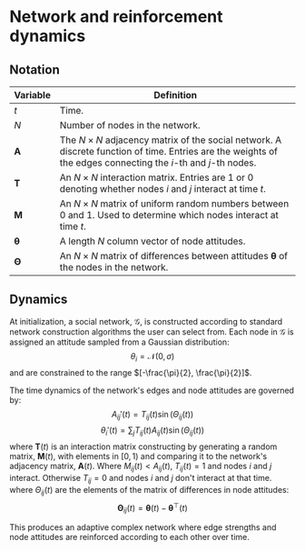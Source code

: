 # Network and reinforcement dynamics

## Notation

| Variable | Definition |
|---|---|
| $t$ | Time. |
| $N$ | Number of nodes in the network. |
| $\mathbf{A}$ | The $N \times N$ adjacency matrix of the social network. A discrete function of time. Entries are the weights of the edges connecting the $i$-th and $j$-th nodes. |
| $\mathbf{T}$ | An $N \times N$ interaction matrix. Entries are $1$ or $0$ denoting whether nodes $i$ and $j$ interact at time $t$. |
| $\mathbf{M}$ | An $N \times N$ matrix of uniform random numbers between $0$ and $1$. Used to determine which nodes interact at time $t$. |
| $\mathbf{\theta}$ | A length $N$ column vector of node attitudes. |
| $\mathbf{\Theta}$ | An $N \times N$ matrix of differences between attitudes $\mathbf{\theta}$ of the nodes in the network. |

## Dynamics

At initialization, a social network, $\mathcal{G}$, is constructed according to standard network construction algorithms the user can select from. Each node in $\mathcal{G}$ is assigned an attitude sampled from a Gaussian distribution:
$$ \theta_i = \mathcal{N}(0, \sigma) $$
and are constrained to the range $[-\frac{\pi}{2}, \frac{\pi}{2}]$.

The time dynamics of the network's edges and node attitudes are governed by:
$$ A_{ij}'(t) = T_{ij}(t) \sin(\Theta_{ij}(t))$$
$$ \theta_i'(t) = \sum_j T_{ij}(t) A_{ij}(t) \sin(\Theta_{ij}(t)) $$
where $\mathbf{T}(t)$ is an interaction matrix constructing by generating a random matrix, $\mathbf{M}(t)$, with elements in $[0, 1)$ and comparing it to the network's adjacency matrix, $\mathbf{A}(t)$. Where $M_{ij}(t) < A_{ij}(t)$, $T_{ij}(t) = 1$ and nodes $i$ and $j$ interact. Otherwise $T_{ij} = 0$ and nodes $i$ and $j$ don't interact at that time.
where $\Theta_{ij}(t)$ are the elements of the matrix of differences in node attitudes:
$$ \mathbf{\Theta}_{ij}(t) = \mathbf{\theta}(t) - \mathbf{\theta}^{\top}(t) $$

This produces an adaptive complex network where edge strengths and node attitudes are reinforced according to each other over time.
